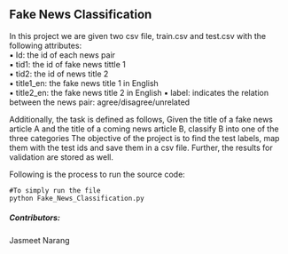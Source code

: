 ## Fake News Classification


In this project we are given two csv file, train.csv and test.csv with the following attributes:  
  ▪ Id: the id of each news pair  
  ▪ tid1: the id of fake news tittle 1  
  ▪ tid2: the id of news title 2  
  ▪ title1_en: the fake news title 1 in English  
  ▪ title2_en: the fake news title 2 in English 
  ▪ label: indicates the relation between the news pair: agree/disagree/unrelated  
	
	
Additionally, the task is defined as follows, Given the title of a fake news article A and the title of a coming news article B, classify B into one of the three categories
The objective of the project is to find the test labels, map them with the test ids and save them in a csv file. Further, the results for validation are stored as well.


Following is the process to run the source code:

    #To simply run the file
    python Fake_News_Classification.py
    
    
##### Contributors:
Jasmeet Narang
